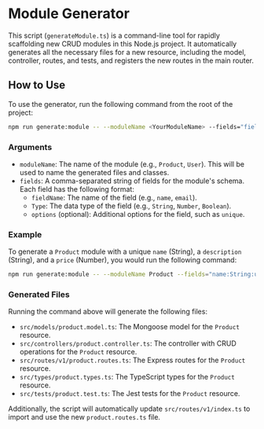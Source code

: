 # Module Generator

This script (`generateModule.ts`) is a command-line tool for rapidly scaffolding new CRUD modules in this Node.js project. It automatically generates all the necessary files for a new resource, including the model, controller, routes, and tests, and registers the new routes in the main router.

## How to Use

To use the generator, run the following command from the root of the project:

```bash
npm run generate:module -- --moduleName <YourModuleName> --fields="fieldName:Type:options,..."
```

### Arguments

- `moduleName`: The name of the module (e.g., `Product`, `User`). This will be used to name the generated files and classes.
- `fields`: A comma-separated string of fields for the module's schema. Each field has the following format:
  - `fieldName`: The name of the field (e.g., `name`, `email`).
  - `Type`: The data type of the field (e.g., `String`, `Number`, `Boolean`).
  - `options` (optional): Additional options for the field, such as `unique`.

### Example

To generate a `Product` module with a unique `name` (String), a `description` (String), and a `price` (Number), you would run the following command:

```bash
npm run generate:module -- --moduleName Product --fields="name:String:unique,description:String,price:Number"
```

### Generated Files

Running the command above will generate the following files:

- `src/models/product.model.ts`: The Mongoose model for the `Product` resource.
- `src/controllers/product.controller.ts`: The controller with CRUD operations for the `Product` resource.
- `src/routes/v1/product.routes.ts`: The Express routes for the `Product` resource.
- `src/types/product.types.ts`: The TypeScript types for the `Product` resource.
- `src/tests/product.test.ts`: The Jest tests for the `Product` resource.

Additionally, the script will automatically update `src/routes/v1/index.ts` to import and use the new `product.routes.ts` file.
